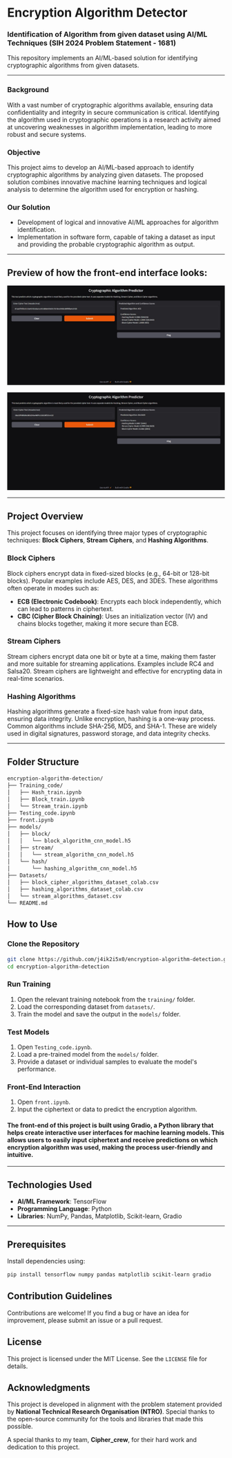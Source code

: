 # Encryption Algorithm Detector

### Identification of Algorithm from given dataset using AI/ML Techniques (SIH 2024 Problem Statement - 1681)
This repository implements an AI/ML-based solution for identifying cryptographic algorithms from given datasets. 

---

### Background
With a vast number of cryptographic algorithms available, ensuring data confidentiality and integrity in secure communication is critical. Identifying the algorithm used in cryptographic operations is a research activity aimed at uncovering weaknesses in algorithm implementation, leading to more robust and secure systems.

### Objective
This project aims to develop an AI/ML-based approach to identify cryptographic algorithms by analyzing given datasets. The proposed solution combines innovative machine learning techniques and logical analysis to determine the algorithm used for encryption or hashing.

### Our Solution
- Development of logical and innovative AI/ML approaches for algorithm identification.
- Implementation in software form, capable of taking a dataset as input and providing the probable cryptographic algorithm as output.

---

## Preview of how the front-end interface looks:

![Output 1](img/op-1.jpg)

![Output 2](img/op-2.jpg)

---


## Project Overview

This project focuses on identifying three major types of cryptographic techniques: **Block Ciphers**, **Stream Ciphers**, and **Hashing Algorithms**. 

### Block Ciphers
Block ciphers encrypt data in fixed-sized blocks (e.g., 64-bit or 128-bit blocks). Popular examples include AES, DES, and 3DES. These algorithms often operate in modes such as:
- **ECB (Electronic Codebook)**: Encrypts each block independently, which can lead to patterns in ciphertext.
- **CBC (Cipher Block Chaining)**: Uses an initialization vector (IV) and chains blocks together, making it more secure than ECB.

### Stream Ciphers
Stream ciphers encrypt data one bit or byte at a time, making them faster and more suitable for streaming applications. Examples include RC4 and Salsa20. Stream ciphers are lightweight and effective for encrypting data in real-time scenarios.

### Hashing Algorithms
Hashing algorithms generate a fixed-size hash value from input data, ensuring data integrity. Unlike encryption, hashing is a one-way process. Common algorithms include SHA-256, MD5, and SHA-1. These are widely used in digital signatures, password storage, and data integrity checks.

---

## Folder Structure

```plaintext
encryption-algorithm-detection/
├── Training_code/
│   ├── Hash_train.ipynb           
│   ├── Block_train.ipynb          
│   └── Stream_train.ipynb         
├── Testing_code.ipynb             
├── front.ipynb                   
├── models/
│   ├── block/
│   │   └── block_algorithm_cnn_model.h5       
│   ├── stream/
│   │   └── stream_algorithm_cnn_model.h5     
│   └── hash/
│       └── hashing_algorithm_cnn_model.h5     
├── Datasets/
│   ├── block_cipher_algorithms_dataset_colab.csv
│   ├── hashing_algorithms_dataset_colab.csv     
│   └── stream_algorithms_dataset.csv             
└── README.md
```


## How to Use
### Clone the Repository
```bash
git clone https://github.com/j4ik2i5x0/encryption-algorithm-detection.git
cd encryption-algorithm-detection
```

### Run Training
1. Open the relevant training notebook from the `training/` folder.
2. Load the corresponding dataset from `datasets/`.
3. Train the model and save the output in the `models/` folder.

### Test Models
1. Open `Testing_code.ipynb`.
2. Load a pre-trained model from the `models/` folder.
3. Provide a dataset or individual samples to evaluate the model's performance.

### Front-End Interaction
1. Open `front.ipynb`.
2. Input the ciphertext or data to predict the encryption algorithm.
   
#### The front-end of this project is built using Gradio, a Python library that helps create interactive user interfaces for machine learning models. This allows users to easily input ciphertext and receive predictions on which encryption algorithm was used, making the process user-friendly and intuitive.
---

## Technologies Used
- **AI/ML Framework**: TensorFlow
- **Programming Language**: Python
- **Libraries**: NumPy, Pandas, Matplotlib, Scikit-learn, Gradio


---

## Prerequisites
Install dependencies using:
```bash
pip install tensorflow numpy pandas matplotlib scikit-learn gradio
```

## Contribution Guidelines
Contributions are welcome! If you find a bug or have an idea for improvement, please submit an issue or a pull request.

## License
This project is licensed under the MIT License. See the `LICENSE` file for details.

## Acknowledgments
This project is developed in alignment with the problem statement provided by **National Technical Research Organisation (NTRO)**. Special thanks to the open-source community for the tools and libraries that made this possible.

A special thanks to my team, **Cipher_crew**, for their hard work and dedication to this project.






